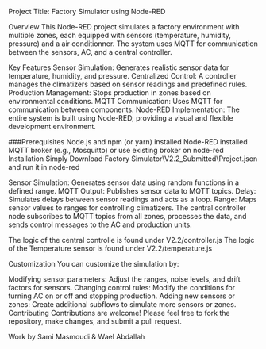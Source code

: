 Project Title: Factory Simulator using Node-RED

Overview
This Node-RED project simulates a factory environment with multiple zones, each equipped with sensors (temperature, humidity, pressure) and a air conditionner. The system uses MQTT for communication between the sensors, AC, and a central controller.

Key Features
Sensor Simulation: Generates realistic sensor data for temperature, humidity, and pressure.
Centralized Control: A controller manages the climatizers based on sensor readings and predefined rules.
Production Management: Stops production in zones based on environmental conditions.
MQTT Communication: Uses MQTT for communication between components.
Node-RED Implementation: The entire system is built using Node-RED, providing a visual and flexible development environment.


###Prerequisites
Node.js and npm (or yarn) installed
Node-RED installed
MQTT broker (e.g., Mosquitto) or use existing broker on node-red
Installation
Simply Download Factory Simulator\V2.2_Submitted\Project.json and run it in node-red



Sensor Simulation: Generates sensor data using random functions in a defined range.
MQTT Output: Publishes sensor data to MQTT topics.
Delay: Simulates delays between sensor readings and acts as a loop.
Range: Maps sensor values to ranges for controlling climatizers.
The central controller node subscribes to MQTT topics from all zones, processes the data, and sends control messages to the AC and production units.

The logic of the central controlle is found under  V2.2/controller.js
The logic of the Temperature sensor is found under  V2.2/temperature.js

Customization
You can customize the simulation by:

Modifying sensor parameters: Adjust the ranges, noise levels, and drift factors for sensors.
Changing control rules: Modify the conditions for turning AC on or off and stopping production.
Adding new sensors or zones: Create additional subflows to simulate more sensors or zones.
Contributing
Contributions are welcome! Please feel free to fork the repository, make changes, and submit a pull request.

Work by Sami Masmoudi & Wael Abdallah